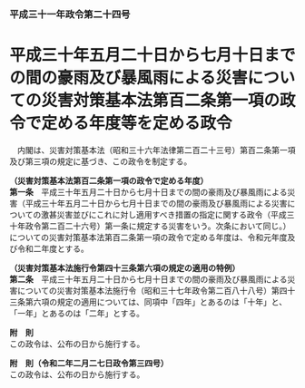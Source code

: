 ### 平成三十一年政令第二十四号  
# 平成三十年五月二十日から七月十日までの間の豪雨及び暴風雨による災害についての災害対策基本法第百二条第一項の政令で定める年度等を定める政令  
　内閣は、災害対策基本法（昭和三十六年法律第二百二十三号）第百二条第一項及び第三項の規定に基づき、この政令を制定する。  
  
**（災害対策基本法第百二条第一項の政令で定める年度）**  
**第一条**　平成三十年五月二十日から七月十日までの間の豪雨及び暴風雨による災害（平成三十年五月二十日から七月十日までの間の豪雨及び暴風雨による災害についての激甚災害並びにこれに対し適用すべき措置の指定に関する政令（平成三十年政令第二百二十六号）第一条に規定する災害をいう。次条において同じ。）についての災害対策基本法第百二条第一項の政令で定める年度は、令和元年度及び令和二年度とする。  
  
**（災害対策基本法施行令第四十三条第六項の規定の適用の特例）**  
**第二条**　平成三十年五月二十日から七月十日までの間の豪雨及び暴風雨による災害についての災害対策基本法施行令（昭和三十七年政令第二百八十八号）第四十三条第六項の規定の適用については、同項中「四年」とあるのは「十年」と、「一年」とあるのは「二年」とする。  
  
**附　則**  
この政令は、公布の日から施行する。  
  
**附　則（令和二年二月二七日政令第三四号）**  
この政令は、公布の日から施行する。  
  
